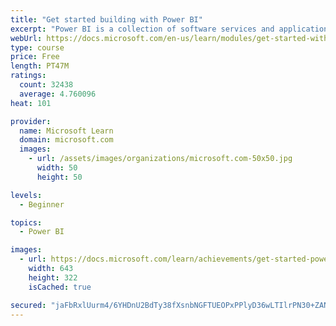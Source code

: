 ```yaml
---
title: "Get started building with Power BI"
excerpt: "Power BI is a collection of software services and applications that let you connect to all sorts of data sources and create compelling visuals and reports. You can benefit from receiving those reports, or you can share them with others inside or outside your organization. Learn the basics of Power BI, how its services and applications work together, and how they can be used to create or experience compelling visuals and analytics based on your data."
webUrl: https://docs.microsoft.com/en-us/learn/modules/get-started-with-power-bi/
type: course
price: Free
length: PT47M
ratings:
  count: 32438
  average: 4.760096
heat: 101

provider:
  name: Microsoft Learn
  domain: microsoft.com
  images:
    - url: /assets/images/organizations/microsoft.com-50x50.jpg
      width: 50
      height: 50

levels:
  - Beginner

topics:
  - Power BI

images:
  - url: https://docs.microsoft.com/learn/achievements/get-started-power-bi-social.png
    width: 643
    height: 322
    isCached: true

secured: "jaFbRxlUurm4/6YHDnU2BdTy38fXsnbNGFTUEOPxPPlyD36wLTIlrPN30+ZANf/hgaYEDXtRnTYeoE0Chi4MNDn3CA3I0h6xXQuS1DNDLEqd/hvgoSlYdR7rKifR3grKP0b1Qpl6k/quZ2gihDz9cXJf7AKdXalyS2ECrd5e3y+RPDS4HYpyPljEiYEem8wHm0Zl8AfUf9z2BnScXfkJklqUPWoGvLF94l9Wb+X7Ja+fleiZogVJNumYiRfnFEZY+Cz4YP+UjCO3lrqMIhK3aFAt+DpwUOKVYYwtk4o9d1QtFQLXEm7jwSYcMHY5/ufnZhE7WyErMOzvS5iyKuwL3Aff6/qNHPjrb7+uqPa7l8O8+bRhmBzBitjg26u+BvbsGs/3L1S8VzLY4teanynHfaATEkZqixLPB5Ul+GWzybVTt9TA+mh9oNCtkYW88ZoH;ldzApEtWjoMJeG2GNjvYdA=="
---
```


